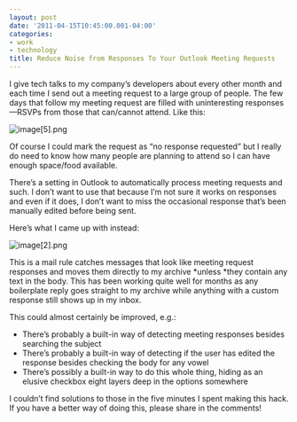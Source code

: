 ```yaml
---
layout: post
date: '2011-04-15T10:45:00.001-04:00'
categories:
- work
- technology
title: Reduce Noise from Responses To Your Outlook Meeting Requests
---
```



I give tech talks to my company’s developers about every other month and each time I send out a meeting request to a large group of people. The few days that follow my meeting request are filled with uninteresting responses—RSVPs from those that can/cannot attend. Like this:

![image[5].png](/assets/2011/image[5].png)

Of course I could mark the request as “no response requested” but I really do need to know how many people are planning to attend so I can have enough space/food available.

There’s a setting in Outlook to automatically process meeting requests and such. I don’t want to use that because I’m not sure it works on responses and even if it does, I don’t want to miss the occasional response that’s been manually edited before being sent. 

Here’s what I came up with instead:

![image[2].png](/assets/2011/image[2].png)

This is a mail rule catches messages that look like meeting request responses and moves them directly to my archive *unless *they contain any text in the body. This has been working quite well for months as any boilerplate reply goes straight to my archive while anything with a custom response still shows up in my inbox.

This could almost certainly be improved, e.g.:  <ul>   <li>There’s probably a built-in way of detecting meeting responses besides searching the subject</li>    <li>There’s probably a built-in way of detecting if the user has edited the response besides checking the body for any vowel</li>    <li>There’s possibly a built-in way to do this whole thing, hiding as an elusive checkbox eight layers deep in the options somewhere</li> </ul>

I couldn’t find solutions to those in the five minutes I spent making this hack. If you have a better way of doing this, please share in the comments!